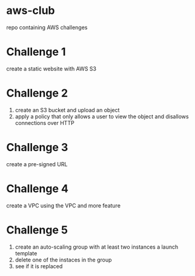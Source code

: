 # aws-club
repo containing AWS challenges

# Challenge 1
create a static website with AWS S3

# Challenge 2
1. create an S3 bucket and upload an object
1. apply a policy that only allows a user to view the object and disallows connections over HTTP

# Challenge 3
create a pre-signed URL

# Challenge 4
create a VPC using the VPC and more feature

# Challenge 5
1. create an auto-scaling group with at least two instances a launch template
1. delete one of the instaces in the group
1. see if it is replaced